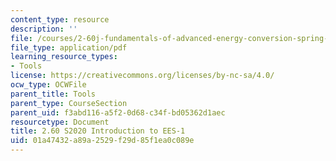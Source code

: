 ```yaml
---
content_type: resource
description: ''
file: /courses/2-60j-fundamentals-of-advanced-energy-conversion-spring-2020/01a47432a89a2529f29d85f1ea0c089e_MIT2_60S20_EES_intro1.pdf
file_type: application/pdf
learning_resource_types:
- Tools
license: https://creativecommons.org/licenses/by-nc-sa/4.0/
ocw_type: OCWFile
parent_title: Tools
parent_type: CourseSection
parent_uid: f3abd116-a5f2-0d68-c34f-bd05362d1aec
resourcetype: Document
title: 2.60 S2020 Introduction to EES-1
uid: 01a47432-a89a-2529-f29d-85f1ea0c089e
---
```

